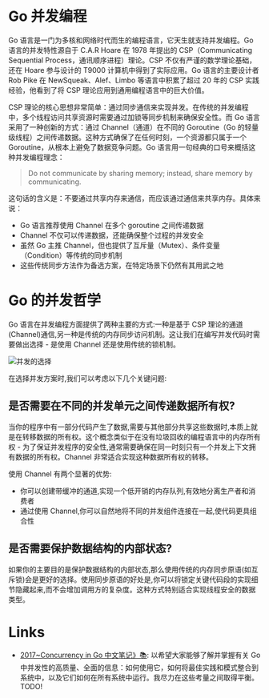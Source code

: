 # Go 并发编程

Go 语言是一门为多核和网络时代而生的编程语言，它天生就支持并发编程。Go 语言的并发特性源自于 C.A.R Hoare 在 1978 年提出的 CSP（Communicating Sequential Process，通讯顺序进程）理论。CSP 不仅有严谨的数学理论基础，还在 Hoare 参与设计的 T9000 计算机中得到了实际应用。Go 语言的主要设计者 Rob Pike 在 NewSqueak、Alef、Limbo 等语言中积累了超过 20 年的 CSP 实践经验，他看到了将 CSP 理论应用到通用编程语言中的巨大价值。

CSP 理论的核心思想非常简单：通过同步通信来实现并发。在传统的并发编程中，多个线程访问共享资源时需要通过加锁等同步机制来确保安全性。而 Go 语言采用了一种创新的方式：通过 Channel（通道）在不同的 Goroutine（Go 的轻量级线程）之间传递数据。这种方式确保了在任何时刻，一个资源都只属于一个 Goroutine，从根本上避免了数据竞争问题。Go 语言用一句经典的口号来概括这种并发编程理念：

> Do not communicate by sharing memory; instead, share memory by communicating.

这句话的含义是：不要通过共享内存来通信，而应该通过通信来共享内存。具体来说：

- Go 语言推荐使用 Channel 在多个 goroutine 之间传递数据
- Channel 不仅可以传递数据，还能确保整个过程的并发安全
- 虽然 Go 主推 Channel，但也提供了互斥量（Mutex）、条件变量（Condition）等传统的同步机制
- 这些传统同步方法作为备选方案，在特定场景下仍然有其用武之地

# Go 的并发哲学

Go 语言在并发编程方面提供了两种主要的方式:一种是基于 CSP 理论的通道(Channel)通信,另一种是传统的内存同步访问机制。这让我们在编写并发代码时需要做出选择 - 是使用 Channel 还是使用传统的锁机制。

![并发的选择](https://assets.ng-tech.icu/item/20230418155409.png)

在选择并发方案时,我们可以考虑以下几个关键问题:

## 是否需要在不同的并发单元之间传递数据所有权?

当你的程序中有一部分代码产生了数据,需要与其他部分共享这些数据时,本质上就是在转移数据的所有权。这个概念类似于在没有垃圾回收的编程语言中的内存所有权 - 为了保证并发程序的安全性,通常需要确保在同一时刻只有一个并发上下文拥有数据的所有权。Channel 非常适合实现这种数据所有权的转移。

使用 Channel 有两个显著的优势:

- 你可以创建带缓冲的通道,实现一个低开销的内存队列,有效地分离生产者和消费者
- 通过使用 Channel,你可以自然地将不同的并发组件连接在一起,使代码更具组合性

## 是否需要保护数据结构的内部状态?

如果你的主要目的是保护数据结构的内部状态,那么使用传统的内存同步原语(如互斥锁)会是更好的选择。使用同步原语的好处是,你可以将锁定关键代码段的实现细节隐藏起来,而不会增加调用方的复杂度。这种方式特别适合实现线程安全的数据类型。

# Links

- [2017~Concurrency in Go 中文笔记》📚](https://www.kancloud.cn/mutouzhang/go/596804): 以希望大家能够了解并掌握有关 Go 中并发性的高质量、全面的信息：如何使用它，如何将最佳实践和模式整合到系统中，以及它们如何在所有系统中运行。我尽力在这些考量之间取得平衡。TODO!
